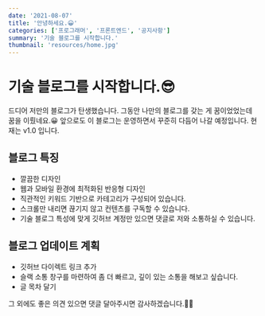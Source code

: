 ```yaml
---
date: '2021-08-07'
title: '안녕하세요.😀'
categories: ['프로그래머', '프론트엔드', '공지사항']
summary: '기술 블로그를 시작합니다.'
thumbnail: 'resources/home.jpg'
---
```


# 기술 블로그를 시작합니다.😎

드디어 저만의 블로그가 탄생했습니다. 그동안 나만의 블로그를 갖는 게 꿈이었었는데 꿈을 이뤘네요.😀
앞으로도 이 블로그는 운영하면서 꾸준히 다듬어 나갈 예정입니다. 현재는 v1.0 입니다.

## 블로그 특징

- 깔끔한 디자인
- 웹과 모바일 환경에 최적화된 반응형 디자인
- 직관적인 키워드 기반으로 카테고리가 구성되어 있습니다.
- 스크롤만 내리면 끊기지 않고 컨텐츠를 구독할 수 있습니다.
- 기술 블로그 특성에 맞게 깃허브 계정만 있으면 댓글로 저와 소통하실 수 있습니다.

## 블로그 업데이트 계획

- 깃허브 다이렉트 링크 추가
- 슬랙 소통 창구를 마련하여 좀 더 빠르고, 깊이 있는 소통을 해보고 싶습니다.
- 글 목차 달기

그 외에도 좋은 의견 있으면 댓글 달아주시면 감사하겠습니다.👍🏻
